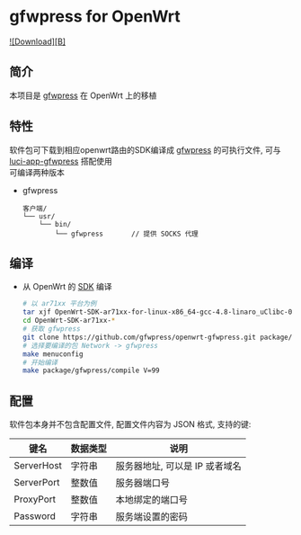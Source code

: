 gfwpress for OpenWrt
===

[![Download][B]][2]  

简介
---

 本项目是 [gfwpress][1] 在 OpenWrt 上的移植  

特性
---

软件包可下载到相应openwrt路由的SDK编译成 [gfwpress][1] 的可执行文件, 可与 [luci-app-gfwpress][3] 搭配使用  
可编译两种版本  

 - gfwpress

   ```
   客户端/
   └── usr/
       └── bin/
           └── gfwpress       // 提供 SOCKS 代理
   ```

编译
---

 - 从 OpenWrt 的 [SDK][2] 编译

   ```bash
   # 以 ar71xx 平台为例
   tar xjf OpenWrt-SDK-ar71xx-for-linux-x86_64-gcc-4.8-linaro_uClibc-0.9.33.2.tar.bz2
   cd OpenWrt-SDK-ar71xx-*
   # 获取 gfwpress
   git clone https://github.com/gfwpress/openwrt-gfwpress.git package/gfwpress
   # 选择要编译的包 Network -> gfwpress
   make menuconfig
   # 开始编译
   make package/gfwpress/compile V=99
   ```

配置
---

   软件包本身并不包含配置文件, 配置文件内容为 JSON 格式, 支持的键:  

   键名            | 数据类型 | 说明
   ---------------|---------|-----------------------------------------------
   ServerHost     | 字符串   | 服务器地址, 可以是 IP 或者域名
   ServerPort     | 整数值   | 服务器端口号
   ProxyPort      | 整数值   | 本地绑定的端口号
   Password       | 字符串   | 服务端设置的密码

  [1]: https://github.com/chinashiyu/gfw.press.c
  [2]: http://downloads.openwrt.org/barrier_breaker/14.07/ar71xx/nand/ "SDK 下载"
  [3]: https://github.com/peter-tank/luci-app-gfwpress
